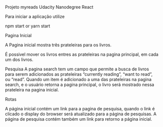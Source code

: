 Projeto myreads Udacity Nanodegree React

Para iniciar a aplicação utilize

npm start or yarn start

Pagina Inicial

A Pagina inicial mostra três prateleiras para os livros.

É possivel mover os livros entres as prateleiras na pagina principal, em cada um dos livros.

Pesquisa A pagina search tem um campo que permite a busca de livros para serem adicionados as prateleiras “currently reading”, “want to read”, ou “read”. Quando um item é adicionado a uma das prateleiras na pagina search, e o usuário retorna a pagina principal, o livro será mostrado nessa prateleira na pagina inicial. 

Rotas

A página inicial contém um link para a pagina de pesquisa, quando o link é clicado o display do browser será atualizado para a página de pesquisas. A página de pesquisa contém também um link para retorno a página inicial.